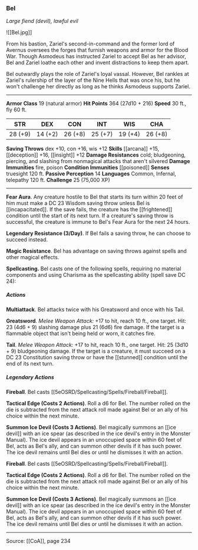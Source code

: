 ### Bel
_Large fiend (devil), lawful evil_

![[Bel.jpg]]

From his bastion, Zariel's second-in-command and the former lord of Avernus oversees the forges that furnish weapons and armor for the Blood War. Though Asmodeus has instructed Zariel to accept Bel as her advisor, Bel and Zariel loathe each other and invent distractions to keep them apart.

Bel outwardly plays the role of Zariel's loyal vassal. However, Bel rankles at Zariel's rulership of the layer of the Nine Hells that was once his, but he won't challenge her directly as long as he thinks Asmodeus supports Zariel.





---

**Armor Class** 19 (natural armor)
**Hit Points** 364 (27d10 + 216)
**Speed** 30 ft., fly 60 ft.

| STR     | DEX     | CON     | INT     | WIS     | CHA     |
|---------|---------|---------|---------|---------|---------|
| 28 (+9) | 14 (+2) | 26 (+8) | 25 (+7) | 19 (+4) | 26 (+8) |

**Saving Throws** dex +10, con +16, wis +12
**Skills** [[arcana]] +15, [[deception]] +16, [[insight]] +12
**Damage Resistances** cold; bludgeoning, piercing, and slashing from nonmagical attacks that aren't silvered
**Damage Immunities** fire, poison
**Condition Immunities** [[poisoned]]
**Senses** truesight 120 ft.
**Passive Perception** 14
**Languages** Common, Infernal, telepathy 120 ft.
**Challenge** 25 (75,000 XP)

---

**Fear Aura**. Any creature hostile to Bel that starts its turn within 20 feet of him must make a DC 23 Wisdom saving throw unless Bel is [[incapacitated]]. If the save fails, the creature has the [[frightened]] condition until the start of its next turn. If a creature's saving throw is successful, the creature is immune to Bel's Fear Aura for the next 24 hours.

**Legendary Resistance (3/Day)**. If Bel fails a saving throw, he can choose to succeed instead.

**Magic Resistance**. Bel has advantage on saving throws against spells and other magical effects.

**Spellcasting.** Bel casts one of the following spells, requiring no material components and using Charisma as the spellcasting ability (spell save DC 24):

##### Actions
**Multiattack**. Bel attacks twice with his Greatsword and once with his Tail.

**Greatsword**. _Melee Weapon Attack:_ +17 to hit, reach 10 ft., one target. Hit: 23 (4d6 + 9) slashing damage plus 21 (6d6) fire damage. If the target is a flammable object that isn't being held or worn, it catches fire.

**Tail**. _Melee Weapon Attack:_ +17 to hit, reach 10 ft., one target. Hit: 25 (3d10 + 9) bludgeoning damage. If the target is a creature, it must succeed on a DC 23 Constitution saving throw or have the [[stunned]] condition until the end of its next turn.

##### Legendary Actions
**Fireball**. Bel casts [[5eOSRD/Spellcasting/Spells/Fireball/Fireball]].

**Tactical Edge (Costs 2 Actions)**. Roll a d6 for Bel. The number rolled on the die is subtracted from the next attack roll made against Bel or an ally of his choice within the next minute.

**Summon Ice Devil (Costs 3 Actions)**. Bel magically summons an [[ice devil]] with an ice spear (as described in the ice devil's entry in the Monster Manual). The ice devil appears in an unoccupied space within 60 feet of Bel, acts as Bel's ally, and can summon other devils if it has such power. The ice devil remains until Bel dies or until he dismisses it with an action.

**Fireball**. Bel casts [[5eOSRD/Spellcasting/Spells/Fireball/Fireball]].

**Tactical Edge (Costs 2 Actions)**. Roll a d6 for Bel. The number rolled on the die is subtracted from the next attack roll made against Bel or an ally of his choice within the next minute.

**Summon Ice Devil (Costs 3 Actions)**. Bel magically summons an [[ice devil]] with an ice spear (as described in the ice devil's entry in the Monster Manual). The ice devil appears in an unoccupied space within 60 feet of Bel, acts as Bel's ally, and can summon other devils if it has such power. The ice devil remains until Bel dies or until he dismisses it with an action.


---

Source: [[CoA]], page 234
